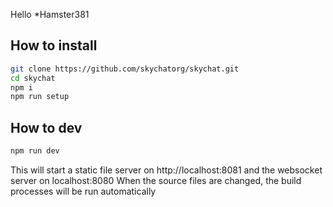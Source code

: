 Hello *Hamster381

## How to install

```bash
git clone https://github.com/skychatorg/skychat.git
cd skychat
npm i
npm run setup
```

## How to dev

```bash
npm run dev
```

This will start a static file server on http://localhost:8081 and the websocket server on localhost:8080
When the source files are changed, the build processes will be run automatically
